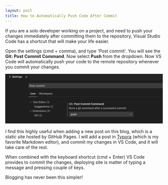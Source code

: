 ```yaml
---
layout: post
title: How to Automatically Push Code After Commit
---
```


If you are a solo developer working on a project, and need to push your changes immediately after committing them to the repository, Visual Studio Code has a shortcut that will make your life easier. 

Open the settings (cmd + comma), and type 'Post commit'. You will see the **Git: Post Commit Command**. Now select **Push** from the dropdown. Now VS Code will automatically push your code to the remote repository whenever you commit your changes.

<div class="random centered">
  <a href="../images/random/post_commit.jpg">
	  <img src="../images/random/post_commit.jpg">
  </a>
</div>

I find this highly useful when adding a new post on this blog, which is a static site hosted by GitHub Pages. I will add a post in [Typora](https://typora.io/) (which is my favorite Markdown editor), and commit my changes in VS Code, and it will take care of the rest. 

When combined with the keyboard shortcut (cmd + Enter) VS Code provides to commit the changes, deploying site is matter of typing a message and pressing couple of keys.

Blogging has never been this simpler!